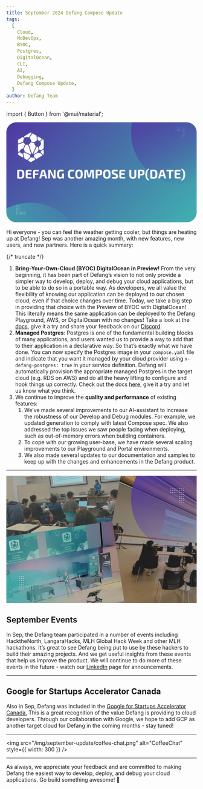 ```yaml
---
title: September 2024 Defang Compose Update
tags:
  [
    Cloud,
    NoDevOps,
    BYOC,
    Postgres,
    DigitalOcean,
    CLI,
    AI,
    Debugging,
    Defang Compose Update,
  ]
author: Defang Team
---
```

import { Button } from '@mui/material';


![Defang Compose Update](/img/defang-compose-update.webp)

Hi everyone - you can feel the weather getting cooler, but things are heating up at Defang! Sep was another amazing month, with new features, new users, and new partners. Here is a quick summary:


{/* truncate */}
1. **Bring-Your-Own-Cloud (BYOC) DigitalOcean in Preview!** From the very beginning, it has been part of Defang’s vision to not only provide a simpler way to develop, deploy, and debug your cloud applications, but to be able to do so in a portable way. As developers, we all value the flexibility of knowing our application can be deployed to our chosen cloud, even if that choice changes over time. Today, we take a big step in providing that choice with the Preview of BYOC with DigitalOcean! This literally means the same application can be deployed to the Defang Playground, AWS, or DigitalOcean with no changes! Take a look at the [docs](/docs/providers/digitalocean), give it a try and share your feedback on our [Discord](http://s.defang.io/discord).
2. **Managed Postgres**: Postgres is one of the fundamental building blocks of many applications, and users wanted us to provide a way to add that to their application in a declarative way. So that’s exactly what we have done. You can now specify the Postgres image in your `compose.yaml` file and indicate that you want it managed by your cloud provider using `x-defang-postgres: true` in your service definition. Defang will automatically provision the appropriate managed Postgres in the target cloud (e.g. RDS on AWS) and do all the heavy lifting to configure and hook things up correctly. Check out the docs [here](/docs/concepts/managed-storage/managed-postgres), give it a try and let us know what you think.
3. We continue to improve the **quality and performance** of existing features:
    1. We’ve made several improvements to our AI-assistant to increase the robustness of our Develop and Debug modules. For example, we updated generation to comply with latest Compose spec. We also addressed the top issues we saw people facing when deploying, such as out-of-memory errors when building containers.
    2. To cope with our growing user-base, we have made several scaling improvements to our Playground and Portal environments.
    3. We also made several updates to our documentation and samples to keep up with the changes and enhancements in the Defang product.

---

![Workshop](/img/september-update/workshop.jpg)

## September Events

In Sep, the Defang team participated in a number of events including HacktheNorth, LangaraHacks, MLH Global Hack Week and other MLH hackathons. It’s great to see Defang being put to use by these hackers to build their amazing projects. And we get useful insights from these events that help us improve the product. We will continue to do more of these events in the future - watch our [LinkedIn](https://www.linkedin.com/company/defanglabs) page for announcements.

---

## Google for Startups Accelerator Canada

Also in Sep, Defang was included in the [Google for Startups Accelerator Canada.](https://www.linkedin.com/posts/irankarimian_ai-startups-dominate-latest-google-for-startups-activity-7241805161411551232-thky?utm_source=share&utm_medium=member_desktop) This is a great recognition of the value Defang is providing to cloud developers. Through our collaboration with Google, we hope to add GCP as another target cloud for Defang in the coming months - stay tuned!

---

<img src="/img/september-update/coffee-chat.png" alt="CoffeeChat" style={{ width: 300 }} />

---

As always, we appreciate your feedback and are committed to making Defang the easiest way to develop, deploy, and debug your cloud applications. Go build something awesome! 🚀
